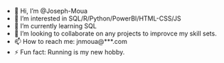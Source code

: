 - 👋 Hi, I’m @Joseph-Moua
- 👀 I’m interested in SQL/R/Python/PowerBI/HTML-CSS/JS
- 🌱 I’m currently learning SQL
- 💞️ I’m looking to collaborate on any projects to improvce my skill sets.
- 📫 How to reach me: jnmoua@***.com
- ⚡ Fun fact: Running is my new hobby.

<!---
Joseph-Moua/Joseph-Moua is a ✨ special ✨ repository because its `README.md` (this file) appears on your GitHub profile.
You can click the Preview link to take a look at your changes.
--->
